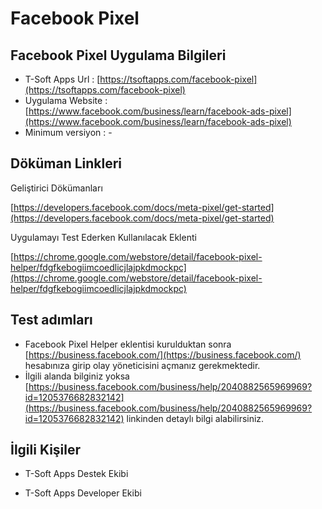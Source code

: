 # Facebook Pixel 

## Facebook Pixel Uygulama Bilgileri

- T-Soft Apps Url : [https://tsoftapps.com/facebook-pixel](https://tsoftapps.com/facebook-pixel)
- Uygulama Website : [https://www.facebook.com/business/learn/facebook-ads-pixel](https://www.facebook.com/business/learn/facebook-ads-pixel)
- Minimum versiyon : -


## Döküman Linkleri

Geliştirici Dökümanları 

[https://developers.facebook.com/docs/meta-pixel/get-started](https://developers.facebook.com/docs/meta-pixel/get-started)

Uygulamayı Test Ederken Kullanılacak Eklenti

[https://chrome.google.com/webstore/detail/facebook-pixel-helper/fdgfkebogiimcoedlicjlajpkdmockpc](https://chrome.google.com/webstore/detail/facebook-pixel-helper/fdgfkebogiimcoedlicjlajpkdmockpc)

## Test adımları

- Facebook Pixel Helper eklentisi kurulduktan sonra [https://business.facebook.com/](https://business.facebook.com/)  hesabınıza girip olay yöneticisini açmanız gerekmektedir.
- İlgili alanda bilginiz yoksa [https://business.facebook.com/business/help/2040882565969969?id=1205376682832142](https://business.facebook.com/business/help/2040882565969969?id=1205376682832142) linkinden detaylı bilgi alabilirsiniz.


## İlgili Kişiler
- T-Soft Apps Destek Ekibi 

- T-Soft Apps Developer Ekibi